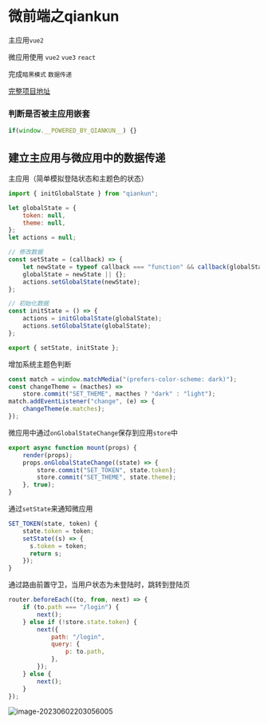 # 微前端之qiankun

主应用`vue2`

微应用使用 `vue2` `vue3` `react`

完成`暗黑模式` `数据传递`



[完整项目地址](https://github.com/Ruan8/qiankun-demo.git)



### 判断是否被主应用嵌套

```javascript
if(window.__POWERED_BY_QIANKUN__) {}
```



## 建立主应用与微应用中的数据传递

主应用（简单模拟登陆状态和主题色的状态）

```javascript
import { initGlobalState } from "qiankun";

let globalState = {
    token: null,
    theme: null,
};
let actions = null;

// 修改数据
const setState = (callback) => {
    let newState = typeof callback === "function" && callback(globalState);
    globalState = newState || {};
    actions.setGlobalState(newState);
};

// 初始化数据
const initState = () => {
    actions = initGlobalState(globalState);
    actions.setGlobalState(globalState);
};

export { setState, initState };
```





增加系统主题色判断

```javascript
const match = window.matchMedia("(prefers-color-scheme: dark)");
const changeTheme = (macthes) =>
    store.commit("SET_THEME", macthes ? "dark" : "light");
match.addEventListener("change", (e) => {
    changeTheme(e.matches);
});
```



微应用中通过`onGlobalStateChange`保存到应用`store`中

```javascript
export async function mount(props) {
    render(props);
    props.onGlobalStateChange((state) => {
        store.commit("SET_TOKEN", state.token);
        store.commit("SET_THEME", state.theme);
    }, true);
}
```



通过`setState`来通知微应用

```javascript
SET_TOKEN(state, token) {
    state.token = token;
    setState((s) => {
      s.token = token;
      return s;
    });
}
```



通过路由前置守卫，当用户状态为未登陆时，跳转到登陆页

```javascript
router.beforeEach((to, from, next) => {
    if (to.path === "/login") {
        next();
    } else if (!store.state.token) {
        next({
            path: "/login",
            query: {
                p: to.path,
            },
        });
    } else {
        next();
    }
});
```



![image-20230602203056005](https://p.ipic.vip/yxz1fp.png)